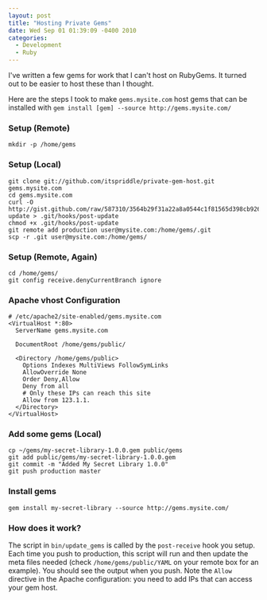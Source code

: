 ```yaml
---
layout: post
title: "Hosting Private Gems"
date: Wed Sep 01 01:39:09 -0400 2010
categories:
  - Development
  - Ruby
---
```


I've written a few gems for work that I can't host on RubyGems. It turned
out to be easier to host these than I thought.

Here are the steps I took to make `gems.mysite.com` host gems that
can be installed with `gem install [gem] --source http://gems.mysite.com/`

### Setup (Remote)

    mkdir -p /home/gems

### Setup (Local)

    git clone git://github.com/itspriddle/private-gem-host.git gems.mysite.com
    cd gems.mysite.com
    curl -O http://gist.github.com/raw/587310/3564b29f31a22a8a0544c1f81565d398cb926b2f/post-update > .git/hooks/post-update
    chmod +x .git/hooks/post-update
    git remote add production user@mysite.com:/home/gems/.git
    scp -r .git user@mysite.com:/home/gems/

### Setup (Remote, Again)

    cd /home/gems/
    git config receive.denyCurrentBranch ignore

### Apache vhost Configuration

    # /etc/apache2/site-enabled/gems.mysite.com
    <VirtualHost *:80>
      ServerName gems.mysite.com

      DocumentRoot /home/gems/public/

      <Directory /home/gems/public>
        Options Indexes MultiViews FollowSymLinks
        AllowOverride None
        Order Deny,Allow
        Deny from all
        # Only these IPs can reach this site
        Allow from 123.1.1.
      </Directory>
    </VirtualHost>


### Add some gems (Local)

    cp ~/gems/my-secret-library-1.0.0.gem public/gems
    git add public/gems/my-secret-library-1.0.0.gem
    git commit -m "Added My Secret Library 1.0.0"
    git push production master


### Install gems

    gem install my-secret-library --source http://gems.mysite.com/


### How does it work?

The script in `bin/update_gems` is called by the `post-receive` hook you setup.
Each time you push to production, this script will run and then update
the meta files needed (check `/home/gems/public/YAML` on your remote box
for an example). You should see the output when you push. Note the `Allow`
directive in the Apache configuration: you need to add IPs that can
access your gem host.
